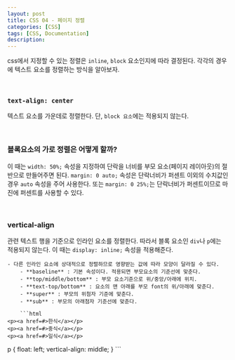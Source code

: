 ```yaml
---
layout: post
title: CSS 04 - 페이지 정렬
categories: [CSS]
tags: [CSS, Documentation]
description:
---
```


css에서 지정할 수 있는 정렬은 `inline`, `block` 요소인지에 따라 결정된다. 각각의 경우에 텍스트 요소를 정렬하는 방식을 알아보자.

<br>

### `text-align: center`

텍스트 요소를 가운데로 정렬한다. 단, `block 요소`에는 적용되지 않는다.

<br>

### 블록요소의 가로 정렬은 어떻게 할까?

이 때는 `width: 50%;` 속성을 지정하여 단락을 너비를 부모 요소(페이지 레이아웃)의 절반으로 만들어주면 된다.
`margin: 0 auto;` 속성은 단락너비가 퍼센트 이외의 수치값인 경우 `auto` 속성을 주어 사용한다. 또는 `margin: 0 25%;`는 단락너비가 퍼센트이므로 마진에 퍼센트를 사용할 수 있다.

<br />

### vertical-align

관련 텍스트 행을 기준으로 인라인 요소를 정렬한다. 따라서 블록 요소인 `div`나 `p`에는 적용되지 않는다. 이 때는 `display: inline;` 속성을 적용해준다.

	- 다른 인라인 요소에 상대적으로 정렬하므로 영향받는 값에 따라 모양이 달라질 수 있다.
		- **baseline** : 기본 속성이다. 적용되면 부모요소의 기준선에 맞춘다.
		- **top/middle/bottom** : 부모 요소기준으로 위/중앙/아래에 위치.
		- **text-top/bottom** : 요소의 맨 아래를 부모 font의 위/아래에 맞춘다.
		- **super** : 부모의 위첨자 기준에 맞춘다.
		- **sub** : 부모의 아래첨자 기준선에 맞춘다.

		```html
	<p><a href=#>한식</a></p>
	<p><a href=#>중식</a></p>
	<p><a href=#>일식</a></p>

  <!-- css 속성 -->
  p {
		float: left;
		vertical-align: middle;
	}
	```
